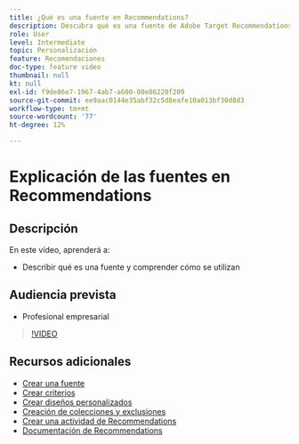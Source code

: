 ```yaml
---
title: ¿Qué es una fuente en Recommendations?
description: Descubra qué es una fuente de Adobe Target Recommendations y cómo se utiliza
role: User
level: Intermediate
topic: Personalización
feature: Recomendaciones
doc-type: feature video
thumbnail: null
kt: null
exl-id: f9de86e7-1967-4ab7-a600-00e86220f209
source-git-commit: ee9aac0144e35abf32c5d8eafe10a013bf30d8d3
workflow-type: tm+mt
source-wordcount: '77'
ht-degree: 12%

---
```


# Explicación de las fuentes en Recommendations

## Descripción

En este vídeo, aprenderá a:

* Describir qué es una fuente y comprender cómo se utilizan

## Audiencia prevista

* Profesional empresarial

>[!VIDEO](https://video.tv.adobe.com/v/27695?quality=12)

## Recursos adicionales

* [Crear una fuente](create-a-feed.md)
* [Crear criterios](create-criteria.md)
* [Crear diseños personalizados](create-custom-designs.md)
* [Creación de colecciones y exclusiones](create-collections-and-exclusions.md)
* [Crear una actividad de Recommendations](create-a-recommendations-activity.md)
* [Documentación de Recommendations](https://docs.adobe.com/content/help/en/target/using/recommendations/recommendations.html)

